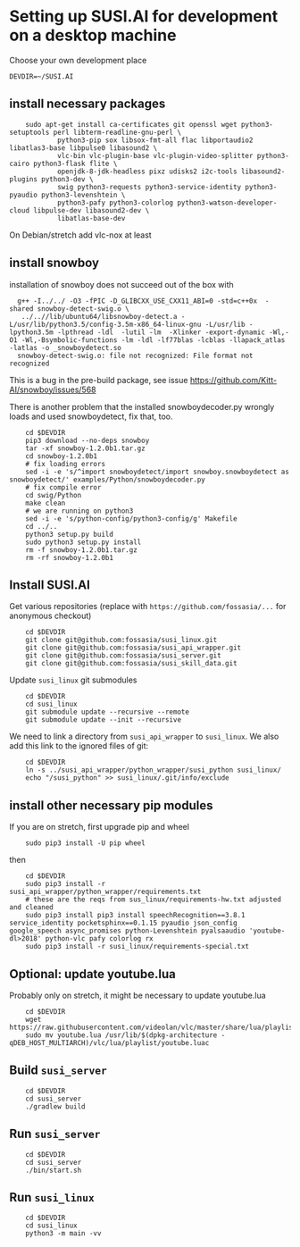 
Setting up SUSI.AI for development on a desktop machine
=======================================================

Choose your own development place
```
DEVDIR=~/SUSI.AI
```

install necessary packages
--------------------------

```
	sudo apt-get install ca-certificates git openssl wget python3-setuptools perl libterm-readline-gnu-perl \
			python3-pip sox libsox-fmt-all flac libportaudio2 libatlas3-base libpulse0 libasound2 \
			vlc-bin vlc-plugin-base vlc-plugin-video-splitter python3-cairo python3-flask flite \
			openjdk-8-jdk-headless pixz udisks2 i2c-tools libasound2-plugins python3-dev \
			swig python3-requests python3-service-identity python3-pyaudio python3-levenshtein \
			python3-pafy python3-colorlog python3-watson-developer-cloud libpulse-dev libasound2-dev \
			libatlas-base-dev
```

On Debian/stretch add vlc-nox at least


install snowboy
---------------

installation of snowboy does not succeed out of the box with
```
  g++ -I../../ -O3 -fPIC -D_GLIBCXX_USE_CXX11_ABI=0 -std=c++0x  -shared snowboy-detect-swig.o \
   ../..//lib/ubuntu64/libsnowboy-detect.a -L/usr/lib/python3.5/config-3.5m-x86_64-linux-gnu -L/usr/lib -lpython3.5m -lpthread -ldl  -lutil -lm  -Xlinker -export-dynamic -Wl,-O1 -Wl,-Bsymbolic-functions -lm -ldl -lf77blas -lcblas -llapack_atlas -latlas -o _snowboydetect.so
  snowboy-detect-swig.o: file not recognized: File format not recognized
```
This is a bug in the pre-build package, see issue https://github.com/Kitt-AI/snowboy/issues/568

There is another problem that the installed snowboydecoder.py wrongly loads
and used snowboydetect, fix that, too.

```
	cd $DEVDIR
	pip3 download --no-deps snowboy
	tar -xf snowboy-1.2.0b1.tar.gz
	cd snowboy-1.2.0b1
	# fix loading errors
	sed -i -e 's/^import snowboydetect/import snowboy.snowboydetect as snowboydetect/' examples/Python/snowboydecoder.py
	# fix compile error
	cd swig/Python
	make clean
	# we are running on python3
	sed -i -e 's/python-config/python3-config/g' Makefile
	cd ../..
	python3 setup.py build
	sudo python3 setup.py install
	rm -f snowboy-1.2.0b1.tar.gz
	rm -rf snowboy-1.2.0b1
```


Install SUSI.AI
---------------

Get various repositories (replace with `https://github.com/fossasia/...` for anonymous checkout)
```
	cd $DEVDIR
	git clone git@github.com:fossasia/susi_linux.git
	git clone git@github.com:fossasia/susi_api_wrapper.git
	git clone git@github.com:fossasia/susi_server.git
	git clone git@github.com:fossasia/susi_skill_data.git
```

Update `susi_linux` git submodules
```
	cd $DEVDIR
	cd susi_linux
	git submodule update --recursive --remote
	git submodule update --init --recursive
```

We need to link a directory from `susi_api_wrapper` to `susi_linux`.
We also add this link to the ignored files of git:
```
	cd $DEVDIR
	ln -s ../susi_api_wrapper/python_wrapper/susi_python susi_linux/
	echo "/susi_python" >> susi_linux/.git/info/exclude
```

install other necessary pip modules
-----------------------------------
If you are on stretch, first upgrade pip and wheel
```
	sudo pip3 install -U pip wheel
```

then
```
	cd $DEVDIR
	sudo pip3 install -r susi_api_wrapper/python_wrapper/requirements.txt
	# these are the reqs from sus_linux/requirements-hw.txt adjusted and cleaned
	sudo pip3 install pip3 install speechRecognition==3.8.1 service_identity pocketsphinx==0.1.15 pyaudio json_config google_speech async_promises python-Levenshtein pyalsaaudio 'youtube-dl>2018' python-vlc pafy colorlog rx
	sudo pip3 install -r susi_linux/requirements-special.txt
```


Optional: update youtube.lua
----------------------------
Probably only on stretch, it might be necessary to update youtube.lua
```
	cd $DEVDIR
	wget https://raw.githubusercontent.com/videolan/vlc/master/share/lua/playlist/youtube.lua
	sudo mv youtube.lua /usr/lib/$(dpkg-architecture -qDEB_HOST_MULTIARCH)/vlc/lua/playlist/youtube.luac
```


Build `susi_server`
-------------------
```
	cd $DEVDIR
	cd susi_server
	./gradlew build
```

Run `susi_server`
-----------------
```
	cd $DEVDIR
	cd susi_server
	./bin/start.sh
```

Run `susi_linux`
----------------
```
	cd $DEVDIR
	cd susi_linux
	python3 -m main -vv
```

